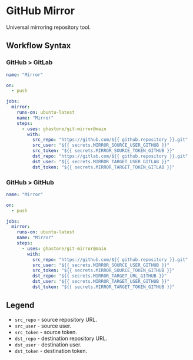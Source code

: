 # GitHub Mirror

Universal mirroring repository tool.

## Workflow Syntax

### GitHub > GitLab

```yml
name: "Mirror"

on:
  - push

jobs:
  mirror:
    runs-on: ubuntu-latest
    name: "Mirror"
    steps:
      - uses: ghastore/git-mirror@main
        with:
          src_repo: "https://github.com/${{ github.repository }}.git"
          src_user: "${{ secrets.MIRROR_SOURCE_USER_GITHUB }}"
          src_token: "${{ secrets.MIRROR_SOURCE_TOKEN_GITHUB }}"
          dst_repo: "https://gitlab.com/${{ github.repository }}.git"
          dst_user: "${{ secrets.MIRROR_TARGET_USER_GITLAB }}"
          dst_token: "${{ secrets.MIRROR_TARGET_TOKEN_GITLAB }}"
```

### GitHub > GitHub

```yml
name: "Mirror"

on:
  - push

jobs:
  mirror:
    runs-on: ubuntu-latest
    name: "Mirror"
    steps:
      - uses: ghastore/git-mirror@main
        with:
          src_repo: "https://github.com/${{ github.repository }}.git"
          src_user: "${{ secrets.MIRROR_SOURCE_USER_GITHUB }}"
          src_token: "${{ secrets.MIRROR_SOURCE_TOKEN_GITHUB }}"
          dst_repo: "${{ secrets.MIRROR_TARGET_URL_GITHUB }}"
          dst_user: "${{ secrets.MIRROR_TARGET_USER_GITHUB }}"
          dst_token: "${{ secrets.MIRROR_TARGET_TOKEN_GITHUB }}"
```

## Legend

- `src_repo` - source repository URL.
- `src_user` - source user.
- `src_token` - source token.
- `dst_repo` - destination repository URL.
- `dst_user` - destination user.
- `dst_token` - destination token.
